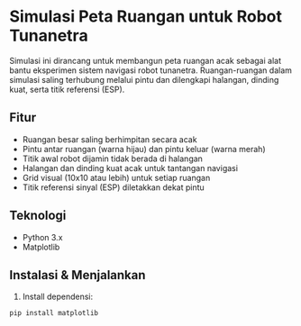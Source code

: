 # Simulasi Peta Ruangan untuk Robot Tunanetra

Simulasi ini dirancang untuk membangun peta ruangan acak sebagai alat bantu eksperimen sistem navigasi robot tunanetra. Ruangan-ruangan dalam simulasi saling terhubung melalui pintu dan dilengkapi halangan, dinding kuat, serta titik referensi (ESP).

## Fitur

- Ruangan besar saling berhimpitan secara acak
- Pintu antar ruangan (warna hijau) dan pintu keluar (warna merah)
- Titik awal robot dijamin tidak berada di halangan
- Halangan dan dinding kuat acak untuk tantangan navigasi
- Grid visual (10x10 atau lebih) untuk setiap ruangan
- Titik referensi sinyal (ESP) diletakkan dekat pintu

## Teknologi

- Python 3.x
- Matplotlib

## Instalasi & Menjalankan

1. Install dependensi:

```bash
pip install matplotlib
